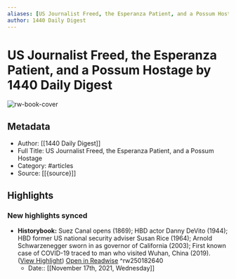 ```yaml
---
aliases: [US Journalist Freed, the Esperanza Patient, and a Possum Hostage, US Journalist Freed, the Esperanza Patient, and a Possum Hostage]
author: 1440 Daily Digest
---
```

# US Journalist Freed, the Esperanza Patient, and a Possum Hostage by 1440 Daily Digest

![rw-book-cover](https://readwise-assets.s3.amazonaws.com/static/images/article3.5c705a01b476.png)

## Metadata
- Author: [[1440 Daily Digest]]
- Full Title: US Journalist Freed, the Esperanza Patient, and a Possum Hostage
- Category: #articles
- Source: [[{source}]]

## Highlights
### New highlights synced
- **Historybook:** Suez Canal opens (1869); HBD actor Danny DeVito (1944); HBD former US national security adviser Susan Rice (1964); Arnold Schwarzenegger sworn in as governor of California (2003); First known case of COVID-19 traced to man who visited Wuhan, China (2019). ([View Highlight](https://read.readwise.io/read/01fmq1r3ne5xf87j7jgg94s0r8)) [Open in Readwise](https://readwise.io/open/250182640) ^rw250182640
    - Date:: [[November 17th, 2021, Wednesday]]
